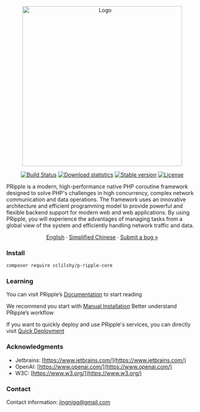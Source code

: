 <p align="center">
<img src="https://www.cloudtay.com/static/image/logo-wide.png" width="420" alt="Logo">
</p>
<p align="center">
<a href="#"><img src="https://img.shields.io/badge/PHP-%3E%3D%208.3-blue" alt="Build Status"></a>
<a href="https://packagist.org/packages/cclilshy/p-ripple-core"><img src="https://img.shields.io/packagist/dt/cclilshy/p-ripple-core" alt="Download statistics"></a>
<a href="https://packagist.org/packages/cclilshy/p-ripple-core"><img src="https://img.shields.io/packagist/v/cclilshy/p-ripple-core" alt="Stable version"></a>
<a href="https://packagist.org/packages/cclilshy/p-ripple-core"><img src="https://img.shields.io/packagist/l/cclilshy/p-ripple-core" alt="License"></a>
</p>
<p>
PRipple is a modern, high-performance native PHP coroutine framework designed to solve PHP's challenges in high concurrency, complex network communication and data operations.
The framework uses an innovative architecture and efficient programming model to provide powerful and flexible backend support for modern web and web applications.
By using PRipple, you will experience the advantages of managing tasks from a global view of the system and efficiently handling network traffic and data. </p>
<p align="center">
    <a href="https://github.com/cloudtay/p-ripple-core/blob/main/README.en.md">English</a>
    ·
    <a href="https://github.com/cloudtay/p-ripple-core/blob/main/README.md">Simplified Chinese</a>
    ·
    <a href="https://github.com/cloudtay/p-ripple-core/issues">Submit a bug »</a>
</p>

### Install

````bash
composer require cclilshy/p-ripple-core
````

### Learning

You can visit PRipple’s [Documentation](https://p-ripple.cloudtay.com/) to start reading

We recommend you start with [Manual Installation](https://p-ripple.cloudtay.com/docs/install/professional)
Better understand PRipple’s workflow

If you want to quickly deploy and use PRipple's services, you can directly
visit [Quick Deployment](https://p-ripple.cloudtay.com/docs/install/server)

### Acknowledgments

- Jetbrains: [https://www.jetbrains.com/](https://www.jetbrains.com/)
- OpenAI: [https://www.openai.com/](https://www.openai.com/)
- W3C: [https://www.w3.org/](https://www.w3.org/)

### Contact

Contact information: jingnigg@gmail.com
